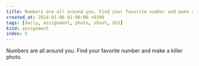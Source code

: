```yaml
---
title: Numbers are all around you. Find your favorite number and make a killer photo.
created_at: 2014-01-06 01:00:00 +0100
tags: [daily, assignment, photo, shoot, ds5]
kind: assignment
index: 5
---
```


Numbers are all around you. Find your favorite number and make a killer photo.
